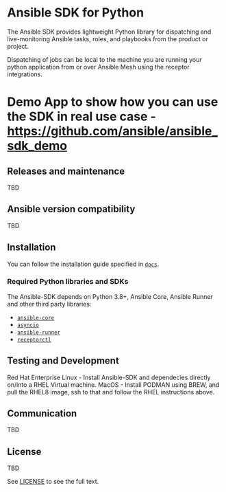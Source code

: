 Ansible SDK for Python
======================

The Ansible SDK provides lightweight Python library for dispatching and live-monitoring
Ansible tasks, roles, and playbooks from the product or project.

Dispatching of jobs can be local to the machine you are running your python application from or over Ansible Mesh using the receptor integrations.

# Demo App to show how you can use the SDK in real use case - https://github.com/ansible/ansible_sdk_demo


## Releases and maintenance

TBD

## Ansible version compatibility

TBD

## Installation

You can follow the installation guide specified in [`docs`](https://github.com/ansible/ansible-sdk/tree/main/docs/source/install.rst).

### Required Python libraries and SDKs

The Ansible-SDK depends on Python 3.8+, Ansible Core, Ansible Runner and other third party libraries:

* [`ansible-core`](https://docs.ansible.com/ansible/latest/installation_guide/intro_installation.html)
* [`asyncio`](https://docs.python.org/3/library/asyncio.html)
* [`ansible-runner`](https://ansible-runner.readthedocs.io/en/stable/install/)
* [`receptorctl`](https://receptor.readthedocs.io/en/latest/#installation)


## Testing and Development

Red Hat Enterprise Linux - Install Ansible-SDK and dependecies directly on/into a RHEL Virtual machine.
MacOS - Install PODMAN using BREW, and pull the RHEL8 image, ssh to that and follow the RHEL instructions above.

## Communication

TBD

## License

TBD

See [LICENSE](LICENSE.md) to see the full text.
